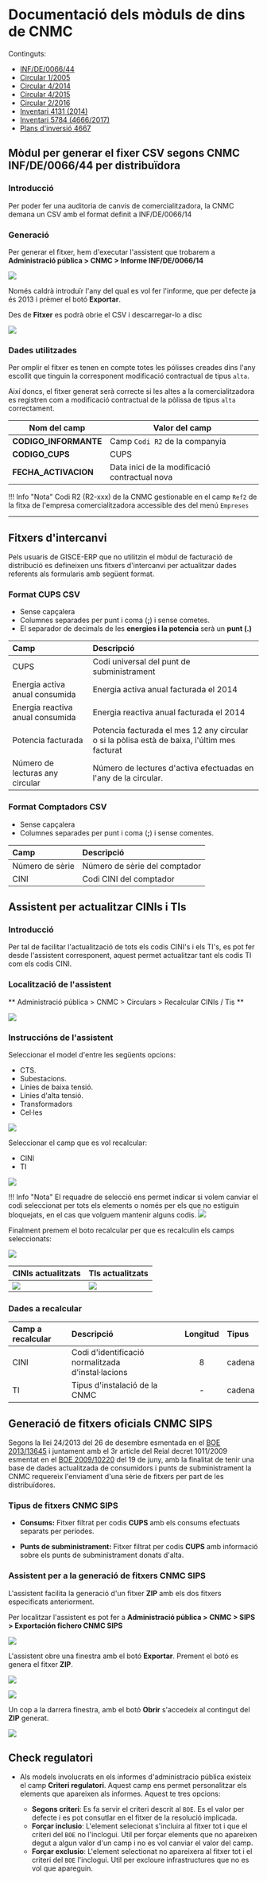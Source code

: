 # Documentació dels mòduls de dins de CNMC

Continguts:

* [INF/DE/0066/44](#modul-per-generar-el-fixer-csv-segons-cnmc-infde006644-per-distribuidora)
* [Circular 1/2005](resoluciones/circular_1-2005.md#circular-12005)
* [Circular 4/2014](resoluciones/circular_4-2014.md#circular-42014)
* [Circular 4/2015](resoluciones/circular_4-2015.md#circular-42015)
* [Circular 2/2016](resoluciones/circular_2-2016.md#generacio-de-informes-sobre-reclamacions-de-consumidors)
* [Inventari 4131 (2014)](resoluciones/4131.md)
* [Inventari 5784 (4666/2017)](resoluciones/5784.md#inventari-5784)
* [Plans d'inversió 4667](resoluciones/4667.md)


## Mòdul per generar el fixer CSV segons CNMC INF/DE/0066/44 per distribuïdora

### Introducció

Per poder fer una auditoria de canvis de comercialitzadora, la CNMC demana un
CSV amb el format definit a INF/DE/0066/14

### Generació

Per generar el fitxer, hem d'executar l'assistent que trobarem a
**Administració pública > CNMC > Informe INF/DE/0066/14**

![](../_static/cnmc/inf_de_0066_14/menu.png)

Només caldrà introduïr l'any del qual es vol fer l'informe, que per defecte ja
és 2013 i prèmer el botó **Exportar**.

Des de **Fitxer** es podrà obrie el CSV i descarregar-lo a disc

![](../_static/cnmc/inf_de_0066_14/assistent.png)

### Dades utilitzades

Per omplir el fitxer es tenen en compte totes les pólisses creades dins l'any
escollit que tinguin la corresponent modificació contractual de tipus `alta`.

Així doncs, el fitxer generat serà correcte si les altes a la comercialitzadora
es registren com a modificació contractual de la pòlissa de tipus `alta`
correctament.

| Nom del camp               | Valor del camp                                 |
|----------------------------|------------------------------------------------|
| **CODIGO_INFORMANTE**      | Camp `Codi R2` de la companyia                 |
| **CODIGO_CUPS**            | CUPS                                           |
| **FECHA_ACTIVACION**       | Data inici de la modificació contractual nova  |


!!! Info "Nota"
    Codi R2 (R2-xxx) de la CNMC gestionable en el camp `Ref2` de la fitxa de
    l'empresa comercialitzadora accessible des del menú `Empreses`

--------------------------------------------------------------------------------

## Fitxers d'intercanvi

Pels usuaris de GISCE-ERP que no utilitzin el mòdul de facturació de distribució
es defineixen uns fitxers d'intercanvi per actualitzar dades referents als
formularis amb següent format.

### Format CUPS CSV

* Sense capçalera
* Columnes separades per punt i coma (**;**) i sense cometes.
* El separador de decimals de les **energies i la potencia** serà un
 **punt (.)**

Camp                             | Descripció
:--------------------------------|:----------------------------------------------
CUPS                             | Codi universal del punt de subministrament
Energia activa anual consumida   | Energia activa anual facturada el 2014
Energia reactiva anual consumida | Energia reactiva anual facturada el 2014
Potencia facturada               | Potencia facturada el mes 12 any circular o si la pòlisa està de baixa, l'últim mes facturat
Número de lecturas any circular  | Número de lectures d'activa efectuadas en l'any de la circular.

### Format Comptadors CSV

* Sense capçalera
* Columnes separades per punt i coma (**;**) i sense comentes.


Camp            | Descripció
:---------------|:----------------------------------------------
Número de sèrie | Número de sèrie del comptador
CINI            | Codi CINI del comptador

## Assistent per actualitzar CINIs i TIs

### Introducció

Per tal de facilitar l'actualització de tots els codis CINI's i els TI's, es pot fer
desde l'assistent corresponent, aquest permet actualitzar tant els codis TI com
els codis CINI.

### Localització de l'assistent

** Administració pública > CNMC > Circulars > Recalcular CINIs / Tis **

![](../_static/cnmc/as_cinis/localitzacio_assistent.png)


### Instruccións de l'assistent

Seleccionar el model d'entre les següents opcions:

  * CTS.
  * Subestacions.
  * Línies de baixa tensió.
  * Línies d'alta tensió.
  * Transformadors
  * Cel·les

![](../_static/cnmc/as_cinis/models.png)

Seleccionar el camp que es vol recalcular:

  * CINI
  * TI

![](../_static/cnmc/as_cinis/camp.png)

!!! Info "Nota"
    El requadre de selecció ens permet indicar si volem canviar el codi
    seleccionat per tots els elements o només per els que no estiguin
    bloquejats, en el cas que volguem mantenir alguns codis.
    ![](../_static/cnmc/as_cinis/check.png)

Finalment premem el boto recalcular per que es recalculin els camps
seleccionats:  

![](../_static/cnmc/as_cinis/rect.png)

CINIs actualitzats                                |TIs actualitzats
:-------------------------------------------------|:-----------------------------------------------
![](../_static/cnmc/as_cinis/actualitzat_cini.png)|![](../_static/cnmc/as_cinis/actualitzat_ti.png)

### Dades a recalcular

Camp a recalcular| Descripció                                        | Longitud| Tipus
:----------------|:--------------------------------------------------|:-------:|:------
CINI             | Codi d'identificació normalitzada d'instal·lacions|   8     | cadena
TI               | Tipus d'instalació de la CNMC                     |   -     | cadena


## Generació de fitxers oficials CNMC SIPS

Segons la llei 24/2013 del 26 de desembre esmentada en el [BOE 2013/13645](https://www.boe.es/boe/dias/2013/12/27/pdfs/BOE-A-2013-13645.pdf) i juntament amb el 3r article del Reial decret 1011/2009
esmentat en el [BOE 2009/10220](https://www.boe.es/boe/dias/2009/06/20/pdfs/BOE-A-2009-10220.pdf) del 19 de juny, amb la finalitat de tenir una base de
dades actualitzada de consumidors i punts de subministrament la CNMC requereix
l'enviament d'una sèrie de fitxers per part de les distribuïdores.

### Tipus de fitxers CNMC SIPS

- **Consums:** Fitxer filtrat per codis **CUPS** amb els consums efectuats
separats per períodes.

- **Punts de subministrament:** Fitxer filtrat per codis **CUPS** amb informació
sobre els punts de subministrament donats d'alta.

### Assistent per a la generació de fitxers CNMC SIPS

L'assistent facilita la generació d'un fitxer **ZIP** amb els dos
fitxers especificats anteriorment.

Per localitzar l'assistent es pot fer a
**Administració pública > CNMC > SIPS > Exportación fichero CNMC SIPS**

![](../_static/cnmc/sips_1.png)

L'assistent obre una finestra amb el botó **Exportar**. Prement el botó es genera el fitxer **ZIP**.

![](../_static/cnmc/sips_2.png)

![](../_static/cnmc/sips_3.png)

Un cop a la darrera finestra, amb el botó **Obrir** s'accedeix al contingut del **ZIP** generat.

![](../_static/cnmc/sips_4.png)

## Check regulatori

- Als models involucrats en els informes d'administracio pública existeix el camp **Criteri regulatori**. Aquest camp ens permet personalitzar els elements que apareixen als informes. Aquest te tres opcions:

   - **Segons criteri**: Es fa servir el criteri descrit al `BOE`. Es el valor per defecte i es pot consutlar en el fitxer de la resolució implicada.
   - **Forçar inclusio**: L'element selecionat s'incluira al fitxer tot i que el criteri del `BOE` no l'inclogui. Util per forçar elements que no apareixen degut a algun valor d'un camp i no es vol canviar el valor del camp.
   - **Forçar exclusio**: L'element selectionat no apareixera al fitxer tot i el criteri del `BOE` l'inclogui. Util per excloure infrastructures que no es vol que apareguin.